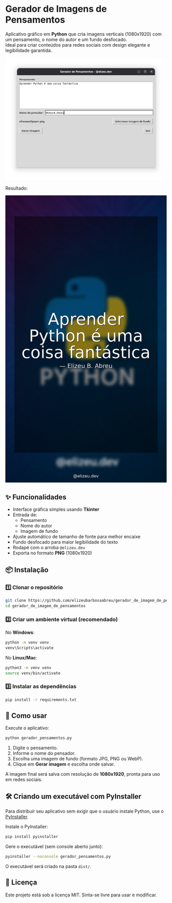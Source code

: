 
# Gerador de Imagens de Pensamentos

Aplicativo gráfico em **Python** que cria imagens verticais (1080x1920) com um pensamento, o nome do autor e um fundo desfocado.  
Ideal para criar conteúdos para redes sociais com design elegante e legibilidade garantida.  

![Exemplo de imagem gerada](docs/exemplo.png)

Resultado:

![Exemplo de imagem gerada](docs/pensamento_gerado.png)

## ✨ Funcionalidades
- Interface gráfica simples usando **Tkinter**
- Entrada de:
  - Pensamento
  - Nome do autor
  - Imagem de fundo
- Ajuste automático de tamanho de fonte para melhor encaixe
- Fundo desfocado para maior legibilidade do texto
- Rodapé com o arroba `@elizeu.dev`
- Exporta no formato **PNG** (1080x1920)

## 📦 Instalação

### 1️⃣ Clonar o repositório
```bash
git clone https://github.com/elizeubarbosaabreu/gerador_de_imagem_de_pensamentos
cd gerador_de_imagem_de_pensamentos
````

### 2️⃣ Criar um ambiente virtual (recomendado)

No **Windows**:

```bash
python -m venv venv
venv\Scripts\activate
```

No **Linux/Mac**:

```bash
python3 -m venv venv
source venv/bin/activate
```

### 3️⃣ Instalar as dependências

```bash
pip install -r requirements.txt
```

## 🚀 Como usar

Execute o aplicativo:

```bash
python gerador_pensamentos.py
```

1. Digite o pensamento.
2. Informe o nome do pensador.
3. Escolha uma imagem de fundo (formato JPG, PNG ou WebP).
4. Clique em **Gerar imagem** e escolha onde salvar.

A imagem final será salva com resolução de **1080x1920**, pronta para uso em redes sociais.

## 🛠 Criando um executável com PyInstaller

Para distribuir seu aplicativo sem exigir que o usuário instale Python, use o [PyInstaller](https://pyinstaller.org/).

Instale o PyInstaller:

```bash
pip install pyinstaller
```

Gere o executável (sem console aberto junto):

```bash
pyinstaller --noconsole gerador_pensamentos.py
```

O executável será criado na pasta `dist/`.

## 📄 Licença

Este projeto está sob a licença MIT. Sinta-se livre para usar e modificar.
